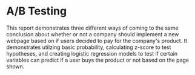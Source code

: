 # A/B Testing

This report demonstrates three different ways of coming to the same conclusion about whether or not a company should implement a new webpage based on if users decided to pay for the company's product. It demonstrates utilzing basic probability, calculating z-score to test hypotheses, and creating logistic regression models to test if certain variables can predict if a user buys the product or not based on the page shown. 
